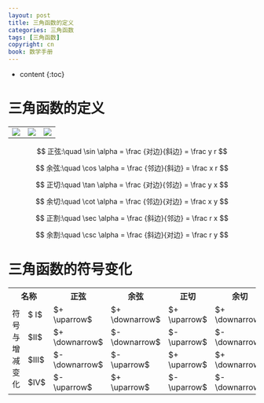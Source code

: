 ```yaml
---
layout: post
title: 三角函数的定义
categories: 三角函数
tags: [三角函数]
copyright: cn
book: 数学手册
---
```


* content
{:toc}

# 三角函数的定义

||||
|:--:|:--:|:--:|
| <img src="{{ site.baseurl }}{% link /pic/sanjiaohanshudingyi/a.svg %}"/> | <img src="{{ site.baseurl }}{% link /pic/sanjiaohanshudingyi/b.svg %}"/> | <img src="{{ site.baseurl }}{% link /pic/sanjiaohanshudingyi/c.svg %}"/> |


$$ 正弦:\quad \sin \alpha = \frac {对边}{斜边} = \frac y r $$

$$ 余弦:\quad \cos \alpha = \frac {邻边}{斜边} = \frac x r $$

$$ 正切:\quad \tan \alpha = \frac {对边}{邻边} = \frac y x $$

$$ 余切:\quad \cot \alpha = \frac {邻边}{对边} = \frac x y $$

$$ 正割:\quad \sec \alpha = \frac {斜边}{邻边} = \frac r x $$

$$ 余割:\quad \csc \alpha = \frac {斜边}{对边} = \frac r y $$

# 三角函数的符号变化

<table style="margin:0 auto;">
<tr><th colspan="2">名称</th><th>正弦</th><th>余弦</th><th>正切</th><th>余切</th><th>正割</th><th>余割</th></tr>
<tr><td rowspan="4">符号与增减变化</td><td>$
Ⅰ$</td><td> $+ \uparrow$ </td><td> $+ \downarrow$ </td><td> $+ \uparrow$ </td><td> $+ \downarrow$ </td><td> $+ \uparrow$ </td><td> $+ \downarrow$ </td></tr>
<tr><td>$Ⅱ$</td><td> $+ \downarrow$ </td><td> $- \downarrow$ </td><td> $- \uparrow$ </td><td> $- \downarrow$ </td><td> $- \uparrow$ </td><td> $+ \uparrow$ </td></tr>
<tr><td>$Ⅲ$</td><td> $- \downarrow$ </td><td> $- \uparrow$ </td><td> $+ \uparrow$ </td><td> $+ \downarrow$ </td><td> $- \downarrow$ </td><td> $- \uparrow$ </td></tr>
<tr><td>$Ⅳ$</td><td> $- \uparrow$ </td><td> $+ \uparrow$ </td><td> $- \uparrow$ </td><td> $- \downarrow$ </td><td> $+ \downarrow$ </td><td> $- \downarrow$ </td></tr>
</table>

